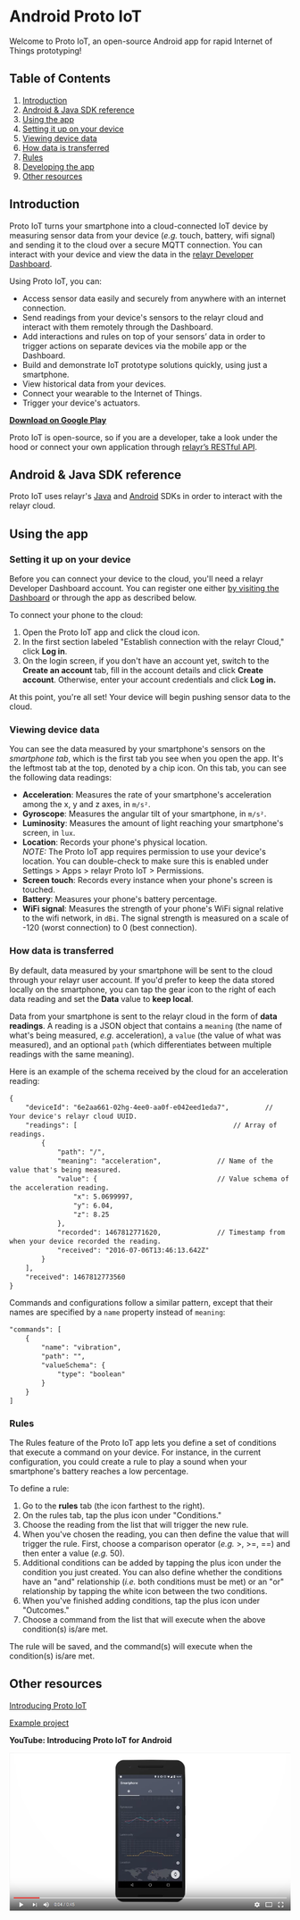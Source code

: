 # Android Proto IoT

Welcome to Proto IoT, an open-source Android app for rapid Internet of
Things prototyping!

## Table of Contents

1.  [Introduction](#introduction)
2.  [Android & Java SDK reference](#android--java-sdk-reference)
3.  [Using the app](#using-the-app)  
  1.  [Setting it up on your device](#setting-it-up-on-your-device)
  2.  [Viewing device data](#viewing-device-data)
  3.  [How data is transferred](#how-data-is-transferred)
  4.  [Rules](#rules)
4.  [Developing the app](#developing-the-app)
5.  [Other resources](#other-resources)

## Introduction

Proto IoT turns your smartphone into a cloud-connected IoT device by measuring
sensor data from your device (_e.g._ touch, battery, wifi signal) and sending
it to the cloud over a secure MQTT connection. You can interact with your
device and view the data in the [relayr Developer
Dashboard](http://developer.relayr.io).

Using Proto IoT, you can:

-  Access sensor data easily and securely from anywhere with an internet connection.
-  Send readings from your device's sensors to the relayr cloud and interact with them remotely through the Dashboard.
-  Add interactions and rules on top of your sensors’ data in order to trigger actions on separate devices via the mobile app or the Dashboard.
-  Build and demonstrate IoT prototype solutions quickly, using just a smartphone.
-  View historical data from your devices.
-  Connect your wearable to the Internet of Things.
-  Trigger your device's actuators.

[**Download on Google Play**](https://play.google.com/store/apps/details?id=io.relayr.iotsmartphone&hl=en)

Proto IoT is open-source, so if you are a developer, take a look under the
hood or connect your own application through [relayr’s RESTful API](http://docs.relayr.io/api).

## Android & Java SDK reference

Proto IoT uses relayr's [Java](https://relayr.github.io/java-sdk/) and
[Android](https://github.com/relayr/android-sdk) SDKs in order to interact
with the relayr cloud.

## Using the app

### Setting it up on your device

Before you can connect your device to the cloud, you'll need a relayr
Developer Dashboard account. You can register one either [by visiting the
Dashboard](http://developer.relayr.io) or through the app as described below.

To connect your phone to the cloud:

1.  Open the Proto IoT app and click the cloud icon.
2.  In the first section labeled "Establish connection with the relayr Cloud," click **Log in**.
3.  On the login screen, if you don't have an account yet, switch to the **Create an account** tab, fill in the account details and click **Create account**. Otherwise, enter your account credentials and click **Log in.**

At this point, you're all set! Your device will begin pushing sensor data to the cloud.

### Viewing device data

You can see the data measured by your smartphone's sensors on the _smartphone
tab_, which is the first tab you see when you open the app. It's the leftmost
tab at the top, denoted by a chip icon. On this tab, you can see the following
data readings:

-  **Acceleration**: Measures the rate of your smartphone's acceleration among the x, y and z axes, in `m/s²`.
-  **Gyroscope**: Measures the angular tilt of your smartphone, in `m/s²`.
-  **Luminosity**: Measures the amount of light reaching your smartphone's screen, in `lux`.
-  **Location**: Records your phone's physical location.  
  _NOTE:_ The Proto IoT app requires permission to use your device's location. You can double-check to make sure this is enabled under Settings > Apps > relayr Proto IoT > Permissions.
-  **Screen touch**: Records every instance when your phone's screen is touched.
-  **Battery**: Measures your phone's battery percentage.
-  **WiFi signal**: Measures the strength of your phone's WiFi signal relative to the wifi network, in `dBi`. The signal strength is measured on a scale of -120 (worst connection) to 0 (best connection).

### How data is transferred

By default, data measured by your smartphone will be sent to the cloud through
your relayr user account. If you'd prefer to keep the data stored locally on
the smartphone, you can tap the gear icon to the right of each data reading
and set the **Data** value to **keep local**.

Data from your smartphone is sent to the relayr cloud in the form of **data
readings**. A reading is a JSON object that contains a `meaning` (the name of
what's being measured, _e.g._ acceleration), a `value` (the value of what was
measured), and an optional `path` (which differentiates between multiple
readings with the same meaning).

Here is an example of the schema received by the cloud for an acceleration
reading:

```
{
    "deviceId": "6e2aa661-02hg-4ee0-aa0f-e042eed1eda7",			// Your device's relayr cloud UUID.
    "readings": [										// Array of readings.
        {
            "path": "/",
            "meaning": "acceleration",				// Name of the value that's being measured.
            "value": {								// Value schema of the acceleration reading.
                "x": 5.0699997,
                "y": 6.04,
                "z": 8.25
            },
            "recorded": 1467812771620,				// Timestamp from when your device recorded the reading.
            "received": "2016-07-06T13:46:13.642Z"
        }
    ],
    "received": 1467812773560
}
```

Commands and configurations follow a similar pattern, except that their names
are specified by a `name` property instead of `meaning`:

```
"commands": [
    {
        "name": "vibration",
        "path": "",
        "valueSchema": {
            "type": "boolean"
        }
    }
]
```

### Rules

The Rules feature of the Proto IoT app lets you define a set of conditions that execute a command on your device. For instance, in the current configuration, you could create a rule to play a sound when your smartphone's battery reaches a low percentage.

To define a rule:

1.  Go to the **rules** tab (the icon farthest to the right).
2.  On the rules tab, tap the plus icon under "Conditions."
3.  Choose the reading from the list that will trigger the new rule.
4.  When you've chosen the reading, you can then define the value that will trigger the rule. First, choose a comparison operator (_e.g._ >, >=, ==) and then enter a value (_e.g._ 50).
5.  Additional conditions can be added by tapping the plus icon under the condition you just created. You can also define whether the conditions have an "and" relationship (_i.e._ both conditions must be met) or an "or" relationship by tapping the white icon between the two conditions.
6.  When you've finished adding conditions, tap the plus icon under "Outcomes."
7.  Choose a command from the list that will execute when the above condition(s) is/are met.

The rule will be saved, and the command(s) will execute when the condition(s) is/are met.

## Other resources

[Introducing Proto IoT](http://blog.relayr.io/engineering/introducing-proto-iot-for-android)

[Example project](https://github.com/bernardpletikosa/droidcon-workshop-2016)

**YouTube: Introducing Proto IoT for Android**

[![Introducing Proto IoT for Android](video_tmb.png)](https://www.youtube.com/watch?v=s55vkryfQSY "Introducing Proto IoT for Android | relayr")